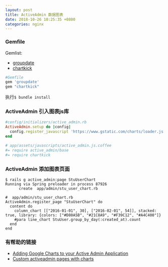```yaml
---
layout: post
title: ActiveAdmin 数据图表
date: 2018-10-26 10:25:35 +0800
categories: nginx
---
```


### Gemfile
Gemlist:
- [groupdate](https://github.com/ankane/groupdate)
- [chartkick](https://github.com/ankane/chartkick)
```ruby
#Gemfile
gem 'groupdate'
gem "chartkick"
```

执行`$ bundle install`

### ActiveAdmin 引入图表js库

```ruby
#config/initializers/active_admin.rb
ActiveAdmin.setup do |config|
  config.register_javascript 'https://www.gstatic.com/charts/loader.js'
end
```

```coffee
# app/assets/javascripts/active_admin.js.coffee
#= require active_admin/base
#= require chartkick
```

### ActiveAdmin 添加图表页面

```shell
$ rails g active_admin:page StuUserChart
Running via Spring preloader in process 87926
      create  app/admin/stu_user_chart.rb

```

```
#  app/admin/stu_user_chart.rb
ActiveAdmin.register_page "StuUserChart" do
  content do
    column_chart [["2016-01-01", 30], ["2016-02-01", 54]], stacked: true, library: {colors: ["#D80A5B", "#21C8A9", "#F39C12", "#A4C400"]}
    #para line_chart StuUser.group_by_day(:created_at).count
  end
end
```

### 有帮助的链接
- [Adding Google Charts to your Active Admin Application](https://spin.atomicobject.com/2016/11/23/adding-google-charts-active-admin-application/)
- [Custom activeadmin pages with charts](http://juanda.me/create-custom-activeadmin-pages-with-charts)
